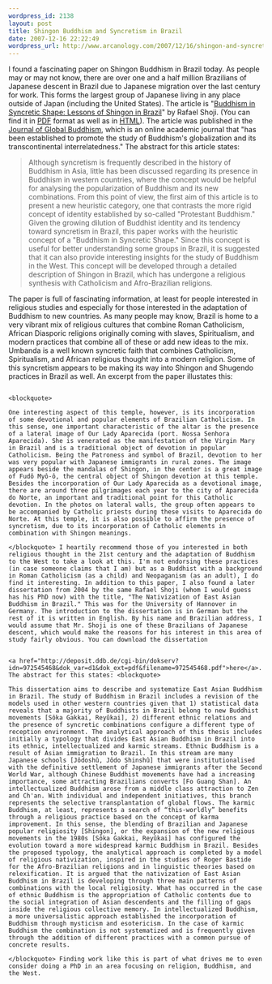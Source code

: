 ```yaml
--- 
wordpress_id: 2138
layout: post
title: Shingon Buddhism and Syncretism in Brazil
date: 2007-12-16 22:22:49
wordpress_url: http://www.arcanology.com/2007/12/16/shingon-and-syncretism-in-brazil/
---
```

I found a fascinating paper on Shingon Buddhism in Brazil today. As people may or may not know, there are over one and a half million Brazilians of Japanese descent in Brazil due to Japanese migration over the last century for work. This forms the largest group of Japanese living in any place outside of Japan (including the United States). The article is "<a href="http://www.globalbuddhism.org/4/shoji032.htm">Buddhism in Syncretic Shape: Lessons of Shingon in Brazil</a>" by Rafael Shoji. (You can find it in <a href="http://www.globalbuddhism.org/4/shoji032.pdf">PDF</a> format as well as in <a href="http://www.globalbuddhism.org/4/shoji032.htm">HTML</a>). The article was published in the <a href="http://www.globalbuddhism.org/">Journal of Global Buddhism</a>, which is an online academic journal that "has been established to promote the study of Buddhism's globalization and its transcontinental interrelatedness." The abstract for this article states: <blockquote>
                                                                                                                                                                                                                                                                                                                                                                                                                                                                                                                                                                                                                                                                                                                                                                                                                                                                                          Although syncretism is frequently described in the history of Buddhism in Asia, little has been discussed regarding its presence in Buddhism in western countries, where the concept would be helpful for analysing the popularization of Buddhism and its new combinations. From this point of view, the first aim of this article is to present a new heuristic category, one that contrasts the more rigid concept of identity established by so-called "Protestant Buddhism." Given the growing dilution of Buddhist identity and its tendency toward syncretism in Brazil, this paper works with the heuristic concept of a "Buddhism in Syncretic Shape." Since this concept is useful for better understanding some groups in Brazil, it is suggested that it can also provide interesting insights for the study of Buddhism in the West. This concept will be developed through a detailed description of Shingon in Brazil, which has undergone a religious synthesis with Catholicism and Afro-Brazilian religions.
                                                                                                                                                                                                                                                                                                                                                                                                                                                                                                                                                                                                                                                                                                                                                                                                                                                                                        </blockquote> The paper is full of fascinating information, at least for people interested in religious studies and especially for those interested in the adaptation of Buddhism to new countries. As many people may know, Brazil is home to a very vibrant mix of religious cultures that combine Roman Catholicism, African Diasporic religions originally coming with slaves, Spiritualism, and modern practices that combine all of these or add new ideas to the mix. Umbanda is a well known syncretic faith that combines Catholicism, Spiritualism, and African religious thought into a modern religion. Some of this syncretism appears to be making its way into Shingon and Shugendo practices in Brazil as well. An excerpt from the paper illustates this: 
                                                                                                                                                                                                                                                                                                                                                                                                                                                                                                                                                                                                                                                                                                                                                                                                                                                                                        
                                                                                                                                                                                                                                                                                                                                                                                                                                                                                                                                                                                                                                                                                                                                                                                                                                                                                        <blockquote>
                                                                                                                                                                                                                                                                                                                                                                                                                                                                                                                                                                                                                                                                                                                                                                                                                                                                                          One interesting aspect of this temple, however, is its incorporation of some devotional and popular elements of Brazilian Catholicism. In this sense, one important characteristic of the altar is the presence of a lateral image of Our Lady Aparecida (port. Nossa Senhora Aparecida). She is venerated as the manifestation of the Virgin Mary in Brazil and is a traditional object of devotion in popular Catholicism. Being the Patroness and symbol of Brazil, devotion to her was very popular with Japanese immigrants in rural zones. The image appears beside the mandalas of Shingon, in the center is a great image of Fudô Myô-ô, the central object of Shingon devotion at this temple. Besides the incorporation of Our Lady Aparecida as a devotional image, there are around three pilgrimages each year to the city of Aparecida do Norte, an important and traditional point for this Catholic devotion. In the photos on lateral walls, the group often appears to be accompanied by Catholic priests during these visits to Aparecida do Norte. At this temple, it is also possible to affirm the presence of syncretism, due to its incorporation of Catholic elements in combination with Shingon meanings.
                                                                                                                                                                                                                                                                                                                                                                                                                                                                                                                                                                                                                                                                                                                                                                                                                                                                                        </blockquote> I heartily recommend those of you interested in both religious thought in the 21st century and the adaptation of Buddhism to the West to take a look at this. I'm not endorsing these practices (in case someone claims that I am) but as a Buddhist with a background in Roman Catholicism (as a child) and Neopaganism (as an adult), I do find it interesting. In addition to this paper, I also found a later dissertation from 2004 by the same Rafael Shoji (whom I would guess has his PhD now) with the title, "The Nativization of East Asian Buddhism in Brazil." This was for the University of Hannover in Germany. The introduction to the dissertation is in German but the rest of it is written in English. By his name and Brazilian address, I would assume that Mr. Shoji is one of these Brazilians of Japanese descent, which would make the reasons for his interest in this area of study fairly obvious. You can download the dissertation 
                                                                                                                                                                                                                                                                                                                                                                                                                                                                                                                                                                                                                                                                                                                                                                                                                                                                                        
                                                                                                                                                                                                                                                                                                                                                                                                                                                                                                                                                                                                                                                                                                                                                                                                                                                                                        <a href="http://deposit.ddb.de/cgi-bin/dokserv?idn=972545468&dok_var=d1&dok_ext=pdf&filename=972545468.pdf">here</a>. The abstract for this states: <blockquote>
                                                                                                                                                                                                                                                                                                                                                                                                                                                                                                                                                                                                                                                                                                                                                                                                                                                                                          This dissertation aims to describe and systematize East Asian Buddhism in Brazil. The study of Buddhism in Brazil includes a revision of the models used in other western countries given that 1) statistical data reveals that a majority of Buddhists in Brazil belong to new Buddhist movements [Sôka Gakkai, Reyûkai], 2) different ethnic relations and the presence of syncretic combinations configure a different type of reception environment. The analytical approach of this thesis includes initially a typology that divides East Asian Buddhism in Brazil into its ethnic, intellectualized and karmic streams. Ethnic Buddhism is a result of Asian immigration to Brazil. In this stream are many Japanese schools [Jôdoshû, Jôdo Shinshû] that were institutionalised with the definitive settlement of Japanese immigrants after the Second World War, although Chinese Buddhist movements have had a increasing importance, some attracting Brazilians converts [Fo Guang Shan]. An intellectualized Buddhism arose from a middle class attraction to Zen and Ch'an. With individual and independent initiatives, this branch represents the selective transplantation of global flows. The karmic Buddhism, at least, represents a search of “this-worldly” benefits through a religious practice based on the concept of karma improvement. In this sense, the blending of Brazilian and Japanese popular religiosity [Shingon], or the expansion of the new religious movements in the 1980s [Sôka Gakkai, Reyûkai] has configured the evolution toward a more widespread karmic Buddhism in Brazil. Besides the proposed typology, the analytical approach is completed by a model of religious nativization, inspired in the studies of Roger Bastide for the Afro-Brazilian religions and in linguistic theories based on relexification. It is argued that the nativization of East Asian Buddhism in Brazil is developing through three main patterns of combinations with the local religiosity. What has occurred in the case of ethnic Buddhism is the appropriation of Catholic contents due to the social integration of Asian descendents and the filling of gaps inside the religious collective memory. In intellectualized Buddhism, a more universalistic approach established the incorporation of Buddhism through mysticism and esotericism. In the case of karmic Buddhism the combination is not systematized and is frequently given through the addition of different practices with a common pursue of concrete results.
                                                                                                                                                                                                                                                                                                                                                                                                                                                                                                                                                                                                                                                                                                                                                                                                                                                                                        </blockquote> Finding work like this is part of what drives me to even consider doing a PhD in an area focusing on religion, Buddhism, and the West.